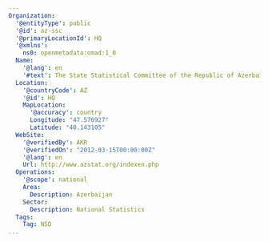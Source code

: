 ```yaml
---
Organization:
  '@entityType': public
  '@id': az-ssc
  '@primaryLocationId': HQ
  '@xmlns':
    ns0: openmetadata:omad:1_0
  Name:
    '@lang': en
    '#text': The State Statistical Committee of the Republic of Azerbaijan
  Location:
    '@countryCode': AZ
    '@id': HQ
    MapLocation:
      '@accuracy': country
      Longitude: "47.576927"
      Latitude: "40.143105"
  WebSite:
    '@verifiedBy': AKR
    '@verifiedOn': "2012-03-15T00:00:00Z"
    '@lang': en
    Url: http://www.azstat.org/indexen.php
  Operations:
    '@scope': national
    Area:
      Description: Azerbaijan
    Sector:
      Description: National Statistics
  Tags:
    Tag: NSO
...
```

